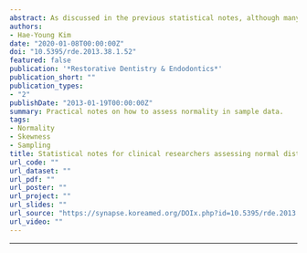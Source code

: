 ```yaml
---
abstract: As discussed in the previous statistical notes, although many statistical methods have been proposed to test normality of data in various ways, there is no current gold standard method. The eyeball test may be useful for medium to large sized (e.g., n > 50) samples, however may not useful for small samples. The formal normality tests including Shapiro-Wilk test and Kolmogorov-Smirnov test may be used from small to medium sized samples (e.g., n < 300), but may be unreliable for large samples. Moreover we may be confused because 'eyeball test' and 'formal normality test' may show incompatible results for the same data. To resolve the problem, another method of assessing normality using skewness and kurtosis of the distribution may be used, which may be relatively correct in both small samples and large samples.
authors:
- Hae-Young Kim
date: "2020-01-08T00:00:00Z"
doi: "10.5395/rde.2013.38.1.52"
featured: false
publication: '*Restorative Dentistry & Endodontics*'
publication_short: ""
publication_types:
- "2"
publishDate: "2013-01-19T00:00:00Z"
summary: Practical notes on how to assess normality in sample data.
tags:
- Normality
- Skewness
- Sampling
title: Statistical notes for clinical researchers assessing normal distribution (2) using skewness and kurtosis
url_code: ""
url_dataset: ""
url_pdf: ""
url_poster: ""
url_project: ""
url_slides: ""
url_source: "https://synapse.koreamed.org/DOIx.php?id=10.5395/rde.2013.38.1.52"
url_video: ""
---
```


---
